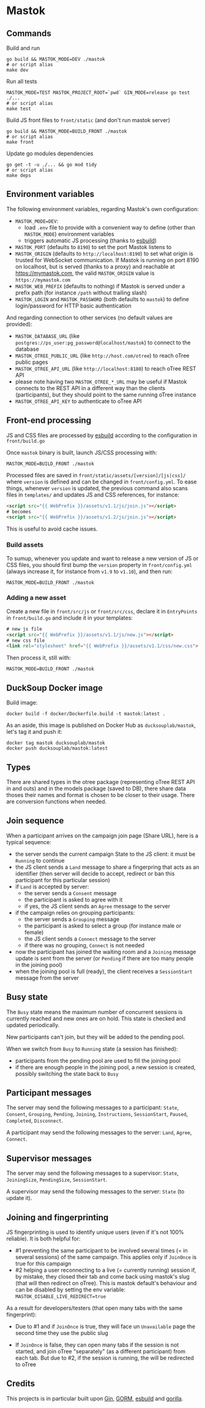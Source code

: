 # Mastok

## Commands

Build and run

```
go build && MASTOK_MODE=DEV ./mastok
# or script alias
make dev
```

Run all tests
```
MASTOK_MODE=TEST MASTOK_PROJECT_ROOT=`pwd` GIN_MODE=release go test ./...
# or script alias
make test
```

Build JS front files to `front/static` (and don't run mastok server)
```
go build && MASTOK_MODE=BUILD_FRONT ./mastok
# or script alias
make front
```

Update go modules dependencies
```
go get -t -u ./... && go mod tidy
# or script alias
make deps
```

## Environment variables

The following environment variables, regarding Mastok's own configuration:

- `MASTOK_MODE=DEV`:
    - load `.env` file to provide with a convenient way to define (other than `MASTOK_MODE`) environment variables
    - triggers automatic JS processing (thanks to [esbuild](https://esbuild.github.io/))
- `MASTOK_PORT` (defaults to `8190`) to set the port Mastok listens to
- `MASTOK_ORIGIN` (defaults to `http://localhost:8190`) to set what origin is trusted for WebSocket communication. If Mastok is running on port 8190 on localhost, but is served (thanks to a proxy) and reachable at https://mymastok.com, the valid `MASTOK_ORIGIN` value is `https://mymastok.com`
- `MASTOK_WEB_PREFIX` (defaults to nothing) if Mastok is served under a prefix path (for instance `/path` without trailing slash)
- `MASTOK_LOGIN` and `MASTOK_PASSWORD` (both defaults to `mastok`) to define login/password for HTTP basic authentication

And regarding connection to other services (no default values are provided):

- `MASTOK_DATABASE_URL` (like `postgres://ps_user:pg_password@localhost/mastok`) to connect to the database 
- `MASTOK_OTREE_PUBLIC_URL` (like `http://host.com/otree`) to reach oTree public pages
- `MASTOK_OTREE_API_URL` (like `http://localhost:8180`) to reach oTree REST API
- please note having two `MASTOK_OTREE_*_URL` may be useful if Mastok connects to the REST API in a different way than the clients (participants), but they should point to the same running oTree instance
- `MASTOK_OTREE_API_KEY` to authenticate to oTree API

## Front-end processing

JS and CSS files are processed by [esbuild](https://esbuild.github.io/) according to the configuration in `front/build.go`

Once `mastok` binary is built, launch JS/CSS processing with:

```
MASTOK_MODE=BUILD_FRONT ./mastok
```

Processed files are saved in `front/static/assets/[version]/[js|css]/` where `version` is defined and can be changed in `front/config.yml`. To ease things, whenever `version` is updated, the previous command also scans files in `templates/` and updates JS and CSS references, for instance:

```html
<script src="{{ WebPrefix }}/assets/v1.1/js/join.js"></script>
# becomes
<script src="{{ WebPrefix }}/assets/v1.2/js/join.js"></script>
```

This is useful to avoid cache issues.

### Build assets

To sumup, whenever you update and want to release a new version of JS or CSS files, you should first bump the `version` property in `front/config.yml` (always increase it, for instance from `v1.9` to `v1.10`), and then run:

```
MASTOK_MODE=BUILD_FRONT ./mastok
```

### Adding a new asset

Create a new file in `front/src/js` or `front/src/css`, declare it in `EntryPoints` in `front/build.go` and include it in your templates:

```html
# new js file
<script src="{{ WebPrefix }}/assets/v1.1/js/new.js"></script>
# new css file
<link rel="stylesheet" href="{{ WebPrefix }}/assets/v1.1/css/new.css">
```

Then process it, still with:

```
MASTOK_MODE=BUILD_FRONT ./mastok
```

## DuckSoup Docker image

Build image:

```
docker build -f docker/Dockerfile.build -t mastok:latest .
```

As an aside, this image is published on Docker Hub as `ducksouplab/mastok`, let's tag it and push it:

```
docker tag mastok ducksouplab/mastok
docker push ducksouplab/mastok:latest
```

## Types

There are shared types in the otree package (representing oTree REST API in and outs) and in the models package (saved to DB), there share data thoses their names and format is chosen to be closer to their usage. There are conversion functions when needed.

## Join sequence

When a participant arrives on the campaign join page (Share URL), here is a typical sequence:

- the server sends the current campaign State to the JS client: it must be `Running` to continue 
- the JS client sends a `Land` message to share a fingerpring that acts as an identifier (then server will decide to accept, redirect or ban this participant for this particular session)
- if `Land` is accepted by server:
    - the server sends a `Consent` message
    - the participant is asked to agree with it
    - if yes, the JS client sends an `Agree` message to the server
- if the campaign relies on grouping participants:
    - the server sends a `Grouping` message
    - the participant is asked to select a group (for instance male or female)
    - the JS client sends a `Connect` message to the server
    - if there was no grouping, `Connect` is not needed
- now the participant has joined the waiting room and a `Joining` message update is sent from the server (or `Pending` if there are too many people in the joining pool)
- when the joining pool is full (ready), the client receives a `SessionStart` message from the server

## Busy state

The `Busy` state means the maximum number of concurrent sessions is currently reached and new ones are on hold. This state is checked and updated periodically.

New participants can't join, but they will be added to the pending pool.

When we switch from `Busy` to `Running` state (a session has finished):
- participants from the pending pool are used to fill the joining pool
- if there are enough people in the joining pool, a new session is created, possibly switching the state back to `Busy`

## Participant messages

The server may send the following messages to a participant: `State`, `Consent`, `Grouping`, `Pending`, `Joining`, `Instructions`, `SessionStart`, `Paused`, `Completed`, `Disconnect`.

A participant may send the following messages to the server: `Land`, `Agree`, `Connect`.

## Supervisor messages

The server may send the following messages to a supervisor: `State`, `JoiningSize`, `PendingSize`, `SessionStart`.

A supervisor may send the following messages to the server: `State` (to update it).

## Joining and fingerprinting

JS fingerprinting is used to identify unique users (even if it's not 100% reliable). It is both helpful for:

- #1 preventing the same participant to be involved several times (= in several sessions) of the same campaign. This applies only if `JoinOnce` is true for this campaign
- #2 helping a user reconnecting to a live (= currently running) session if, by mistake, they closed their tab and come back using mastok's slug (that will then redirect on oTree). This is mastok default's behaviour and can be disabled by setting the env variable: `MASTOK_DISABLE_LIVE_REDIRECT=true`

As a result for developers/testers (that open many tabs with the same fingerprint):

- Due to #1 and if `JoinOnce` is true, they will face un `Unavailable` page the second time they use the public slug

- If `JoinOnce` is false, they can open many tabs if the session is not started, and join oTree "separately" (as a different participant) from each tab. But due to #2, if the session is running, the will be redirected to oTree

## Credits

This projects is in particular built upon [Gin](https://gin-gonic.com/), [GORM](https://gorm.io/), [esbuild](https://esbuild.github.io/) and [gorilla](https://github.com/gorilla/websocket).